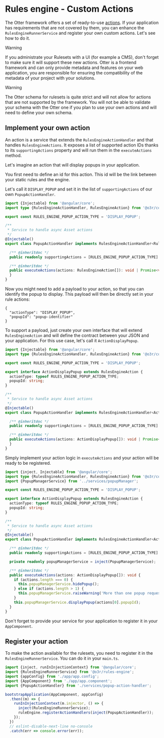 # Rules engine - Custom Actions

The Otter framework offers a set of ready-to-use [actions](../README.md#action).
If your application has requirements that are not covered by them, you can enhance the `RulesEngineRunnerService` and
register your own custom actions. Let's see how to do it.

> [!WARNING]
> If you administrate your Rulesets with a UI (for example a CMS), don't forget to make sure it will support these new actions.
> Otter is a frontend framework and can only provide metadata and features on your web application, you are responsible
> for ensuring the compatibility of the metadata of your project with your solutions.

> [!WARNING]
> The Otter schema for rulesets is quite strict and will not allow for actions that are not supported by the framework.
> You will not be able to validate your schema with the Otter one if you plan to use your own actions and will need to
> define your own schema.

## Implement your own action

An action is a service that extends the `RulesEngineActionHandler` and that handles `RulesEngineActions`.
It exposes a list of supported action IDs thanks to its `supportingActions` property and will run them in the
`executeActions` method.

Let's imagine an action that will display popups in your application.

You first need to define an id for this action. This id will be the link between your static rules and the engine.

Let's call it `DISPLAY_POPUP` and set it in the list of `supportingActions` of our own `PopupActionHandler`.

```typescript
import {Injectable} from '@angular/core';
import type {RulesEngineActionHandler, RulesEngineAction} from '@o3r/core';

export const RULES_ENGINE_POPUP_ACTION_TYPE = 'DISPLAY_POPUP';

/**
 * Service to handle async Asset actions
 */
@Injectable()
export class PopupActionHandler implements RulesEngineActionHandler<RulesEngineAction> {

  /** @inheritdoc */
  public readonly supportingActions = [RULES_ENGINE_POPUP_ACTION_TYPE] as const;

  /** @inheritdoc */
  public executeActions(actions: RulesEngineAction[]): void | Promise<void> {
  }
}
```

Now you might need to add a payload to your action, so that you can identify the popup to display.
This payload will then be directly set in your rule actions:

```json5
{
  "actionType": "DISPLAY_POPUP",
  "popupId": "popup-identifier"
}
```

To support a payload, just create your own interface that will extend `RulesEngineAction` and will define the contract
between your JSON and your application. For this use case, let's call it `ActionDisplayPopup`.

```typescript
import {Injectable} from '@angular/core';
import type {RulesEngineActionHandler, RulesEngineAction} from '@o3r/core';

export const RULES_ENGINE_POPUP_ACTION_TYPE = 'DISPLAY_POPUP';

export interface ActionDisplayPopup extends RulesEngineAction {
  actionType: typeof RULES_ENGINE_POPUP_ACTION_TYPE;
  popupId: string;
}

/**
 * Service to handle async Asset actions
 */
@Injectable()
export class PopupActionHandler implements RulesEngineActionHandler<ActionDisplayPopup> {

  /** @inheritdoc */
  public readonly supportingActions = [RULES_ENGINE_POPUP_ACTION_TYPE] as const;

  /** @inheritdoc */
  public executeActions(actions: ActionDisplayPopup[]): void | Promise<void> {
  }
}
```

Simply implement your action logic in `executeActions` and your action will be ready to be registered.

```typescript
import {inject, Injectable} from '@angular/core';
import type {RulesEngineActionHandler, RulesEngineAction} from '@o3r/core';
import {PopupManagerService} from '../services/popupManager';

export const RULES_ENGINE_POPUP_ACTION_TYPE = 'DISPLAY_POPUP';

export interface ActionDisplayPopup extends RulesEngineAction {
  actionType: typeof RULES_ENGINE_POPUP_ACTION_TYPE;
  popupId: string;
}

/**
 * Service to handle async Asset actions
 */
@Injectable()
export class PopupActionHandler implements RulesEngineActionHandler<ActionDisplayPopup> {

  /** @inheritdoc */
  public readonly supportingActions = [RULES_ENGINE_POPUP_ACTION_TYPE] as const;

  private readonly popupManagerService = inject(PopupManagerService);

  /** @inheritdoc */
  public executeActions(actions: ActionDisplayPopup[]): void {
    if (actions.length === 0) {
      this.popupManagerService.hidePopup();
    } else if (actions.length > 1) {
      this.popupManagerService.raiseWarning('More than one popup requested, only first one will be considered');
    }
    this.popupManagerService.displayPopup(actions[0].popupId);
  }
}
```

Don't forget to provide your service for your application to register it in your `AppComponent`.

## Register your action

To make the action available for the rulesets, you need to register it in the `RulesEngineRunnerService`.
You can do it in your `main.ts`.

```typescript
import {inject, runInInjectionContext} from '@angular/core';
import {RulesEngineRunnerService} from '@o3r/rules-engine';
import {appConfig} from './app/app.config';
import {AppComponent} from './app/app.component';
import {PopupActionHandler} from './services/popup-action-handler';

bootstrapApplication(AppComponent, appConfig)
  .then((m) => {
    runInInjectionContext(m.injector, () => {
      inject(RulesEngineRunnerService);
      ruleEngine.registerActionHandlers(inject(PopupActionHandler));
    });
  })
  // eslint-disable-next-line no-console
  .catch(err => console.error(err));
```
